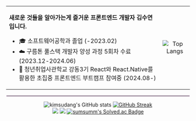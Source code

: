 <table style="border: none">
  <tr>
    <td>
      <div>
        <p><b>새로운 것들을 알아가는게 즐거운 프론트엔드 개발자 김수연입니다.</b></p>
        <ul>
          <li>🎓 소프트웨어공학과 졸업 (-2023.02)</li>
          <li>☁️ 구름톤 풀스택 개발자 양성 과정 5회차 수료 (2023.12-2024.06)</li>
          <li>🌱 청년취업사관학교 강동3기 React와 React.Native를 활용한 초집중 프론트엔드 부트캠프 참여중 (2024.08-)</li>
        </ul>
      </div>
    </td>
    <td>
      <div align="center">
        <img src="https://github-readme-stats.vercel.app/api/top-langs/?username=kimsudang&layout=compact" alt="Top Langs" />
      </div>
    </td>
  </tr>
</table>

<hr style="border: 1px solid #FFE1FF;" />

<div align="center">
    <img src="https://github-readme-stats.vercel.app/api?username=kimsudang&hide=stars,contribs,&show=reviews,discussions_answered,$show_icons=true&bg_color=00000000" alt="kimsudang's GitHub stats" />
    <a href="https://git.io/streak-stats">
        <img src="https://streak-stats.demolab.com?user=kimsudang&theme=meta-light&date_format=%5BY.%5Dn.j" alt="GitHub Streak" />
    </a>
</div>

<div align="center">
  <a href="(https://let-d0-study.tistory.com)"><img src="http://img.shields.io/badge/Tistory-FF5722?style=flat-square&logo=Tistory&logoColor=ffffff"/></a>   
  <a href="(https://velog.io/@ksy1221)"><img src="https://img.shields.io/badge/Velog-20C997?style=flat-square&logo=Velog&logoColor=ffffff"/></a>
  <a href="https://solved.ac/profile/sumsumm">
      <img src="http://mazassumnida.wtf/api/mini/generate_badge?boj=sumsumm" alt="sumsumm's Solved.ac Badge" />
  </a>
</div>
